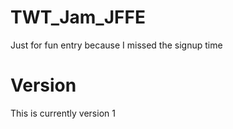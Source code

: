 # TWT_Jam_JFFE
Just for fun entry because I missed the signup time

# Version
This is currently version 1
